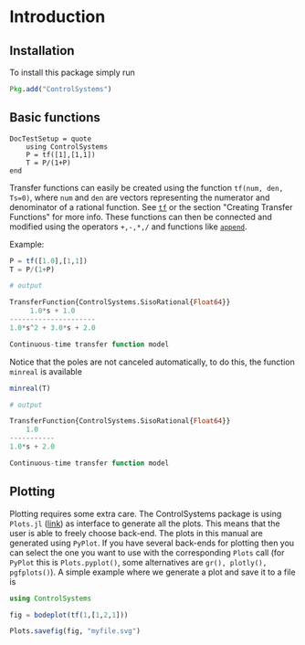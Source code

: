 # Introduction
## Installation

To install this package simply run
```julia
Pkg.add("ControlSystems")
```

## Basic functions
```@meta
DocTestSetup = quote
    using ControlSystems
    P = tf([1],[1,1])
    T = P/(1+P)
end
```
Transfer functions can easily be created using the function `tf(num, den, Ts=0)`, where `num` and `den` are vectors representing the numerator and denominator of a rational function. See [`tf`](@ref) or the section "Creating Transfer Functions" for more info. These functions can then be connected and modified using the operators `+,-,*,/` and functions like [`append`](@ref).

Example:
```julia
P = tf([1.0],[1,1])
T = P/(1+P)

# output

TransferFunction{ControlSystems.SisoRational{Float64}}
     1.0*s + 1.0
---------------------
1.0*s^2 + 3.0*s + 2.0

Continuous-time transfer function model
```

Notice that the poles are not canceled automatically, to do this, the function `minreal` is available
```julia
minreal(T)

# output

TransferFunction{ControlSystems.SisoRational{Float64}}
    1.0
-----------
1.0*s + 2.0

Continuous-time transfer function model
```
## Plotting
Plotting requires some extra care. The ControlSystems package is using `Plots.jl` ([link](https://github.com/tbreloff/Plots.jl)) as interface to generate all the plots. This means that the user is able to freely choose back-end. The plots in this manual are generated using `PyPlot`. If you have several back-ends for plotting then you can select the one you want to use with the corresponding `Plots` call (for `PyPlot` this is `Plots.pyplot()`, some alternatives are `gr(), plotly(), pgfplots()`). A simple example where we generate a plot and save it to a file is
```julia
using ControlSystems

fig = bodeplot(tf(1,[1,2,1]))

Plots.savefig(fig, "myfile.svg")
```
